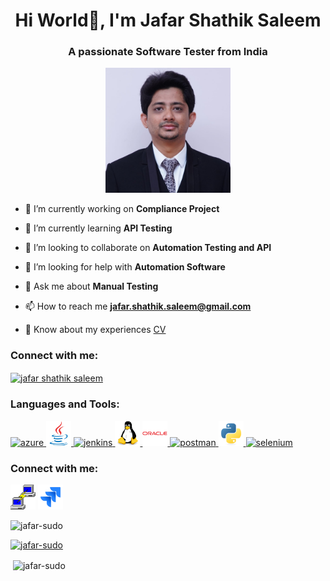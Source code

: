 <h1 align="center">Hi World👋, I'm Jafar Shathik Saleem</h1>
<h3 align="center">A passionate Software Tester from India</h3>

<p align="center">
  <img src="https://github.com/jafar-sudo/jafar-sudo/blob/main/Profile.jpeg" alt="Jafar Shathik Saleem" width="200"/>
</p>

- 🔭 I’m currently working on **Compliance Project**

- 🌱 I’m currently learning **API Testing**

- 👯 I’m looking to collaborate on **Automation Testing and API**

- 🤝 I’m looking for help with **Automation Software**

- 💬 Ask me about **Manual Testing**

- 📫 How to reach me **jafar.shathik.saleem@gmail.com**
  
- 📄 Know about my experiences [CV](https://1drv.ms/b/s!AkXzbRjWculggn_D08J4kFRws1QM?e=WqrLQg)

<h3 align="left">Connect with me:</h3>
<p align="left">
<a href="https://www.linkedin.com/in/jafar-shathik-saleem-144921112/" target="blank"><img align="center" src="https://raw.githubusercontent.com/rahuldkjain/github-profile-readme-generator/master/src/images/icons/Social/linked-in-alt.svg" alt="jafar shathik saleem" height="30" width="40" /></a>
</p>

<h3 align="left">Languages and Tools:</h3>
<p align="left"> <a href="https://azure.microsoft.com/en-in/" target="_blank" rel="noreferrer"> <img src="https://www.vectorlogo.zone/logos/microsoft_azure/microsoft_azure-icon.svg" alt="azure" width="40" height="40"/> </a> <a href="https://www.java.com" target="_blank" rel="noreferrer"> <img src="https://raw.githubusercontent.com/devicons/devicon/master/icons/java/java-original.svg" alt="java" width="40" height="40"/> </a> <a href="https://www.jenkins.io" target="_blank" rel="noreferrer"> <img src="https://www.vectorlogo.zone/logos/jenkins/jenkins-icon.svg" alt="jenkins" width="40" height="40"/> </a> <a href="https://www.linux.org/" target="_blank" rel="noreferrer"> <img src="https://raw.githubusercontent.com/devicons/devicon/master/icons/linux/linux-original.svg" alt="linux" width="40" height="40"/> </a> <a href="https://www.oracle.com/" target="_blank" rel="noreferrer"> <img src="https://raw.githubusercontent.com/devicons/devicon/master/icons/oracle/oracle-original.svg" alt="oracle" width="40" height="40"/> </a> <a href="https://postman.com" target="_blank" rel="noreferrer"> <img src="https://www.vectorlogo.zone/logos/getpostman/getpostman-icon.svg" alt="postman" width="40" height="40"/> </a> <a href="https://www.python.org" target="_blank" rel="noreferrer"> <img src="https://raw.githubusercontent.com/devicons/devicon/master/icons/python/python-original.svg" alt="python" width="40" height="40"/> </a> <a href="https://www.selenium.dev" target="_blank" rel="noreferrer"> <img src="https://raw.githubusercontent.com/detain/svg-logos/780f25886640cef088af994181646db2f6b1a3f8/svg/selenium-logo.svg" alt="selenium" width="40" height="40"/> </a> </p>

<h3 align="left">Connect with me:</h3>
<p align="left">
  <img src="https://github.com/jafar-sudo/jafar-sudo/blob/main/images/Putty.png" alt="Putty" width="40"/>
  <img src="https://github.com/jafar-sudo/jafar-sudo/blob/main/Jira.png" alt="Jira" width="40"/>

  
</p> 

<p align="left"> <img src="https://komarev.com/ghpvc/?username=jafar-sudo&label=Profile%20views&color=0e75b6&style=flat" alt="jafar-sudo" /> </p>

<p align="left"> <a href="https://github.com/ryo-ma/github-profile-trophy"><img src="https://github-profile-trophy.vercel.app/?username=jafar-sudo" alt="jafar-sudo" /></a> </p>


<p>&nbsp;<img align="center" src="https://github-readme-stats.vercel.app/api?username=jafar-sudo&show_icons=true&locale=en" alt="jafar-sudo" /></p>
